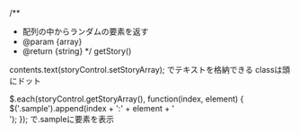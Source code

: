 /**
 * 配列の中からランダムの要素を返す
 * @param {array}
 * @return {string}
 */
 getStory()

 contents.text(storyControl.setStoryArray);
でテキストを格納できる
classは頭にドット

 $.each(storyControl.getStoryArray(), function(index, element) {
      $('.sample').append(index + ':' + element + '<br>');
  });
  で.sampleに要素を表示